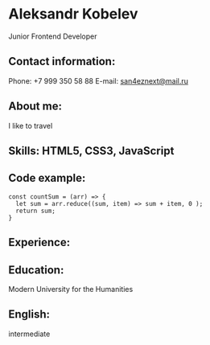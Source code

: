 # Aleksandr Kobelev
Junior Frontend Developer

## Contact information:
Phone: +7 999 350 58 88
E-mail: san4eznext@mail.ru

## About me:
I like to travel

## Skills: HTML5, CSS3, JavaScript 

## Code example:
```
const countSum = (arr) => {
  let sum = arr.reduce((sum, item) => sum + item, 0 );
  return sum;
}
```

## Experience:

## Education:
Modern University for the Humanities

## English:
intermediate



